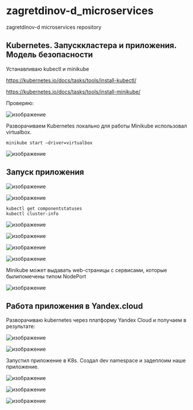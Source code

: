 # zagretdinov-d_microservices
zagretdinov-d microservices repository
## Kubernetes. Запусккластера и приложения. Модель безопасности

Устанавливаю kubectl и minikube

https://kubernetes.io/docs/tasks/tools/install-kubectl/

https://kubernetes.io/docs/tasks/tools/install-minikube/

Проверяю:

![изображение](https://user-images.githubusercontent.com/85208391/138560696-7e4b8d30-db68-44d9-80dd-a8b4dd92d339.png)

Разворачиваем Kubernetes локально для работы Minikube использовал virtualbox.
```
minikube start —driver=virtualbox
```
![изображение](https://user-images.githubusercontent.com/85208391/138561113-201d70a2-174d-4c3c-9bcf-f2ee7f435a3b.png)

## Запуск приложения

![изображение](https://user-images.githubusercontent.com/85208391/138561951-a5bd84fd-a82d-49a1-96f0-7e25c8440016.png)

![изображение](https://user-images.githubusercontent.com/85208391/138561959-4fef9bd9-05d3-4ad6-814b-a88473cb4f30.png)

```
kubectl get componentstatuses
kubectl cluster-info
```
![изображение](https://user-images.githubusercontent.com/85208391/138562108-895a6bc6-cc7a-43f8-8e6d-07b2c25e4016.png)

![изображение](https://user-images.githubusercontent.com/85208391/138562110-70702fc9-08ad-4b4b-846e-635a2d1d280b.png)

![изображение](https://user-images.githubusercontent.com/85208391/138562468-6aa83e7c-a392-4ccf-9a58-02b3e65c1e77.png)

![изображение](https://user-images.githubusercontent.com/85208391/138562472-b6b86797-b41b-4b22-b043-d90a0b9c2775.png)

Minikube может выдавать web-страницы с сервисами, которые былипомечены типом NodePort

![изображение](https://user-images.githubusercontent.com/85208391/138562500-0766b998-c69c-4671-a2ed-729c451fb672.png)

## Работа приложения в Yandex.cloud
Разворачиваю kubernetes через платформу Yandex Cloud и получаем в результате:

![изображение](https://user-images.githubusercontent.com/85208391/138563679-60f1f270-b374-401f-8392-378af3549d4a.png)

![изображение](https://user-images.githubusercontent.com/85208391/138563683-9400aa2f-8333-4441-b40c-424a4dacb888.png)

Запустил приложение в K8s. Создал dev namespace и задеплоим наше приложение.

![изображение](https://user-images.githubusercontent.com/85208391/138564206-1e719ec7-a8d4-4ff8-9e6b-6f3c4fa84fb3.png)

![изображение](https://user-images.githubusercontent.com/85208391/138564214-dbbcb1ba-7084-481b-bb67-9c42f4fcb00a.png)

![изображение](https://user-images.githubusercontent.com/85208391/138564219-0a63ae87-7180-4635-9b07-78c3ff876236.png)




